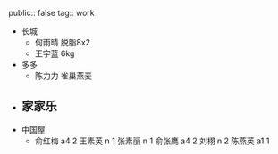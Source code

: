 public:: false
tag:: work

- 长城
	- 何雨晴 脱脂8x2
	- 王宇蓝 6kg
- 多多
	- 陈力力 雀巢燕麦
- 家家乐
	-
- 中国屋
	- 俞红梅 a4 2
	  王素英 n 1
	  张素丽 n 1
	  俞张鹰 a4 2
	  刘栩 n 2
	  陈燕英 a1 1